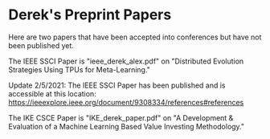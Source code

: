 # Derek's Preprint Papers

Here are two papers that have been accepted into conferences but have not been published yet. 

The IEEE SSCI Paper is "ieee_derek_alex.pdf" on "Distributed Evolution Strategies Using TPUs for Meta-Learning."

Update 2/5/2021: The IEEE SSCI Paper has been published and is accessible at this location: https://ieeexplore.ieee.org/document/9308334/references#references

The IKE CSCE Paper is "IKE_derek_paper.pdf" on "A Development & Evaluation of a Machine Learning Based Value Investing Methodology."
